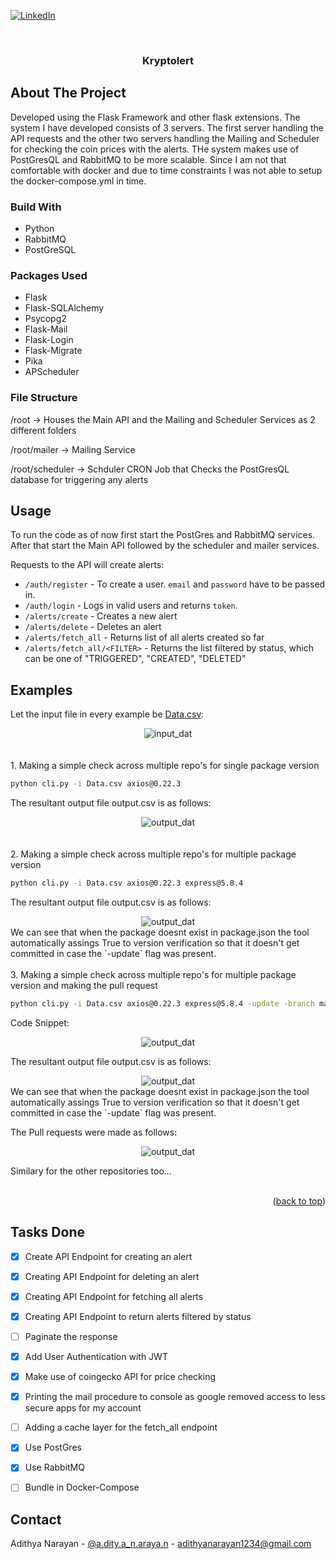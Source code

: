 <div id="top"></div>
<!--
*** Thanks for checking out the Best-README-Template. If you have a suggestion
*** that would make this better, please fork the repo and create a pull request
*** or simply open an issue with the tag "enhancement".
*** Don't forget to give the project a star!
*** Thanks again! Now go create something AMAZING! :D
-->



<!-- PROJECT SHIELDS -->
<!--
*** I'm using markdown "reference style" links for readability.
*** Reference links are enclosed in brackets [ ] instead of parentheses ( ).
*** See the bottom of this document for the declaration of the reference variables
*** for contributors-url, forks-url, etc. This is an optional, concise syntax you may use.
*** https://www.markdownguide.org/basic-syntax/#reference-style-links
-->


[![LinkedIn][linkedin-shield]][linkedin-url]



<!-- PROJECT LOGO -->
<br />
<div align="center">
 

<h3 align="center">Kryptolert</h3>
</div>

<!-- ABOUT THE PROJECT -->
## About The Project

Developed using the Flask Framework and other flask extensions. The system I have developed consists of 3 servers. The first server handling the API requests and the other two servers handling the Mailing and Scheduler for checking the coin prices with the alerts. THe system makes use of PostGresQL and RabbitMQ to be more scalable. Since I am not that comfortable with docker and due to time constraints I was not able to setup the docker-compose.yml in time. 

### Build With

* Python
* RabbitMQ
* PostGreSQL

### Packages Used


* Flask
* Flask-SQLAlchemy
* Psycopg2
* Flask-Mail
* Flask-Login
* Flask-Migrate
* Pika
* APScheduler

### File Structure
/root -> Houses the Main API and the Mailing and Scheduler Services as 2 different folders 

/root/mailer -> Mailing Service 

/root/scheduler -> Schduler CRON Job that Checks the PostGresQL database for triggering any alerts 



<!-- USAGE EXAMPLES -->
## Usage

To run the code as of now first start the PostGres and RabbitMQ services. After that start the Main API followed by the scheduler and mailer services.

Requests to the API will create alerts: 
 
 * `/auth/register` - To create a user. `email` and `password` have to be passed in.
 * `/auth/login` - Logs in valid users and returns `token`.
 * `/alerts/create` - Creates a new alert
 * `/alerts/delete` - Deletes an alert
 * `/alerts/fetch_all` - Returns list of all alerts created so far
 * `/alerts/fetch_all/<FILTER>` - Returns the list filtered by status, which can be one of "TRIGGERED", "CREATED", "DELETED"
 

## Examples

Let the input file in every example be [Data.csv](https://github.com/dyte-submissions/dyte-vit-2022-NarayanAdithya/blob/main/Data.csv):
<div align="center">
  <img src="images/input_dat.png" alt="input_dat" >
</div>

<br>
<br>
1. Making a simple check across multiple repo's for single package version
   
   ```sh
   python cli.py -i Data.csv axios@0.22.3
   ```

   The resultant output file output.csv is as follows:

<div align="center">
<img src="images/output_dat_ex1.png" alt="output_dat" >
</div>

<br>
<br>
2. Making a simple check across multiple repo's for multiple package version
   
   ```sh
   python cli.py -i Data.csv axios@0.22.3 express@5.8.4
   ```

   The resultant output file output.csv is as follows:

<div align="center">
<img src="images/output_dat_ex2.png" alt="output_dat" >
</div>
We can see that when the package doesnt exist in package.json the tool automatically assings True to version verification so that it doesn't get committed in case the `-update` flag was present.
<br>
<br>
3. Making a simple check across multiple repo's for multiple package version and making the pull request
   
   ```sh
   python cli.py -i Data.csv axios@0.22.3 express@5.8.4 -update -branch main
   ```
  Code Snippet:
<div align="center">
<img src="images/code_snippet.png" alt="output_dat" >
</div>

   The resultant output file output.csv is as follows:

<div align="center">
<img src="images/pull_request_output.png"  alt="output_dat" >
</div>
We can see that when the package doesnt exist in package.json the tool automatically assings True to version verification so that it doesn't get committed in case the `-update` flag was present.

The Pull requests were made as follows:
<div align="center">
<img src="images/example_pr.png"  alt="output_dat" >
</div>

Similary for the other repositories too...
<br>
<br>

<p align="right">(<a href="#top">back to top</a>)</p>



<!-- ROADMAP -->
## Tasks Done

- [x] Create API Endpoint for creating an alert
- [x] Creating API Endpoint for deleting an alert
- [x] Creating API Endpoint for fetching all alerts
- [x] Creating API Endpoint to return alerts filtered by status
- [ ] Paginate the response
- [x] Add User Authentication with JWT
- [x] Make use of coingecko API for price checking
- [x] Printing the mail procedure to console as google removed access to less secure apps for my account
- [ ] Adding a cache layer for the fetch_all endpoint
- [x] Use PostGres
- [x] Use RabbitMQ
- [ ] Bundle in Docker-Compose





## Contact

Adithya Narayan - [@a.dity.a_n.araya.n](https://www.instagram.com/a.dity.a_n.araya.n/?hl=en) - adithyanarayan1234@gmail.com





[linkedin-shield]: https://img.shields.io/badge/-LinkedIn-black.svg?style=for-the-badge&logo=linkedin&colorB=555
[linkedin-url]: https://www.linkedin.com/in/adithya-narayan-3747081a3/
[product-screenshot]: images/screenshot.png
